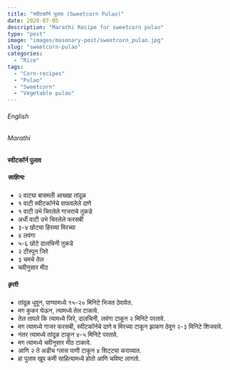```yaml
---
title: "स्वीटकॉर्न पुलाव (Sweetcorn Pulao)"
date: 2020-07-05
description: "Marathi Recipe for sweetcorn pulao"
type: "post"
image: "images/masonary-post/sweetcorn_pulao.jpg"
slug: "sweetcorn-pulao"
categories: 
  - "Rice"
tags:
  - "Corn-recipes"
  - "Pulao"
  - "Sweetcorn"
  - "Vegetable pulao"
---
```


###### English






###### Marathi


#### स्वीटकॉर्न पुलाव


##### साहित्य:

- २ वाट्या बासमती आख्खा तांदूळ 
- १ वाटी स्वीटकॉर्नचे वाफवलेले दाणे 
- १ वाटी उभे चिरलेले गाजराचे तुकडे 
- अर्धी वाटी उभे चिरलेले फरसबी 
- ३-४ छोट्या हिरव्या मिरच्या 
- ४ लवंगा 
- ५-६ छोटे दालचिनी तुकडे 
- २ टीस्पून जिरे 
- ३ चमचे तेल 
- चवीनुसार मीठ 


##### कृती: 


- तांदूळ धुवून, पाण्यामध्ये १५-२० मिनिटे भिजत ठेवावेत. 
- मग कुकर घेऊन, त्यामध्ये तेल टाकावे. 
- तेल तापले कि त्यामध्ये जिरे, दालचिनी, लवंगा टाकून २ मिनिटे परतावे. 
- मग त्यामध्ये गाजर फरसबी, स्वीटकॉर्नचे दाणे व मिरच्या टाकून झाकण ठेवून २-३ मिनिटे शिजवावे. 
- नंतर त्यामध्ये तांदूळ टाकून ४-५ मिनिटे परतावे. 
- मग त्यामध्ये चवीनुसार मीठ टाकावे. 
- आणि २ ते अडीच ग्लास पाणी टाकून ४ शिट्ट्या कराव्यात. 
- हा पुलाव खूप कमी साहित्यामध्ये होतो आणि चविष्ट लागतो. 

